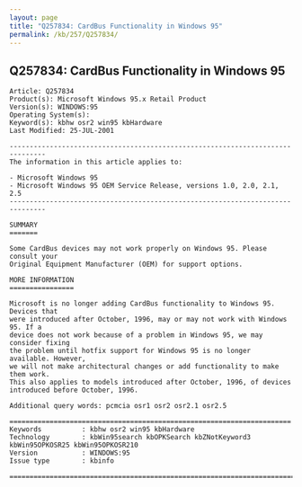 ```yaml
---
layout: page
title: "Q257834: CardBus Functionality in Windows 95"
permalink: /kb/257/Q257834/
---
```


## Q257834: CardBus Functionality in Windows 95

	Article: Q257834
	Product(s): Microsoft Windows 95.x Retail Product
	Version(s): WINDOWS:95
	Operating System(s): 
	Keyword(s): kbhw osr2 win95 kbHardware
	Last Modified: 25-JUL-2001
	
	-------------------------------------------------------------------------------
	The information in this article applies to:
	
	- Microsoft Windows 95 
	- Microsoft Windows 95 OEM Service Release, versions 1.0, 2.0, 2.1, 2.5 
	-------------------------------------------------------------------------------
	
	SUMMARY
	=======
	
	Some CardBus devices may not work properly on Windows 95. Please consult your
	Original Equipment Manufacturer (OEM) for support options.
	
	MORE INFORMATION
	================
	
	Microsoft is no longer adding CardBus functionality to Windows 95. Devices that
	were introduced after October, 1996, may or may not work with Windows 95. If a
	device does not work because of a problem in Windows 95, we may consider fixing
	the problem until hotfix support for Windows 95 is no longer available. However,
	we will not make architectural changes or add functionality to make them work.
	This also applies to models introduced after October, 1996, of devices
	introduced before October, 1996.
	
	Additional query words: pcmcia osr1 osr2 osr2.1 osr2.5
	
	======================================================================
	Keywords          : kbhw osr2 win95 kbHardware 
	Technology        : kbWin95search kbOPKSearch kbZNotKeyword3 kbWin95OPKOSR25 kbWin95OPKOSR210
	Version           : WINDOWS:95
	Issue type        : kbinfo
	
	=============================================================================
	
